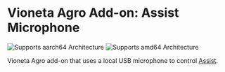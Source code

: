 # Vioneta Agro Add-on: Assist Microphone

![Supports aarch64 Architecture][aarch64-shield] ![Supports amd64 Architecture][amd64-shield]

Vioneta Agro add-on that uses a local USB microphone to control [Assist](https://www.vioneta.com/voice_control/).

[aarch64-shield]: https://img.shields.io/badge/aarch64-yes-green.svg
[amd64-shield]: https://img.shields.io/badge/amd64-yes-green.svg
[armhf-shield]: https://img.shields.io/badge/armhf-no-red.svg
[armv7-shield]: https://img.shields.io/badge/armv7-no-red.svg
[i386-shield]: https://img.shields.io/badge/i386-no-red.svg
